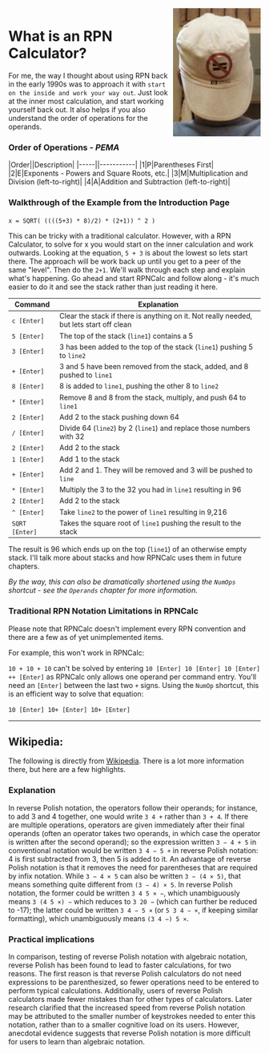 <img align="right" width="175" src="../Images/WhatIsRPN.jpg">

# What is an RPN Calculator?

For me, the way I thought about using RPN back in the early 1990s was to approach it with `start on the inside and work your way out`.  Just look at the inner most calculation, and start working yourself back out.  It also helps if you also understand the order of operations for the operands.

### Order of Operations - *PEMA*

|Order||Description|
|-----||-----------|
|1|P|Parentheses First|
|2|E|Exponents - Powers and Square Roots, etc.|
|3|M|Multiplication and Division (left-to-right)|
|4|A|Addition and Subtraction (left-to-right)|

### Walkthrough of the Example from the Introduction Page

`x = SQRT( ((((5+3) * 8)/2) * (2+1)) ^ 2 )`

This can be tricky with a traditional calculator.  However, with a RPN Calculator, to solve for x you would start on the inner calculation and work outwards.  Looking at the equation, `5 + 3` is about the lowest so lets start there. The approach will be work back up until you get to a peer of the same "level".  Then do the `2+1`. We'll walk through each step and explain what's happening.  Go ahead and start RPNCalc and follow along - it's much easier to do it and see the stack rather than just reading it here.

|Command|Explanation|
|-------|-----------|
|`c [Enter]`| Clear the stack if there is anything on it.  Not really needed, but lets start off clean|
|`5 [Enter]`| The top of the stack (`line1`) contains a 5|
|`3 [Enter]`| 3 has been added to the top of the stack (`line1`) pushing 5 to `line2`|
|`+ [Enter]`| 3 and 5 have been removed from the stack, added, and 8 pushed to `line1`|
|`8 [Enter]`| 8 is added to `line1`, pushing the other 8 to `line2`|
|`* [Enter]`| Remove 8 and 8 from the stack, multiply, and push 64 to `line1`|
|`2 [Enter]`| Add 2 to the stack pushing down 64|
|`/ [Enter]`| Divide 64 (`line2`) by 2 (`line1`) and replace those numbers with 32|
|`2 [Enter]`| Add 2 to the stack|
|`1 [Enter]`| Add 1 to the stack|
|`+ [Enter]`| Add 2 and 1.  They will be removed and 3 will be pushed to `line`|
|`* [Enter]`| Multiply the 3 to the 32 you had in `line1` resulting in 96|
|`2 [Enter]`| Add 2 to the stack|
|`^ [Enter]`| Take `line2` to the power of `line1` resulting in 9,216|
|`SQRT [Enter]`| Takes the square root of `line1` pushing the result to the stack|

The result is 96 which ends up on the top (`line1`) of an otherwise empty stack.  I'll talk more about stacks and how RPNCalc uses them in future chapters.

*By the way, this can also be dramatically shortened using the `NumOps` shortcut - see the `Operands` chapter for more information.*


### Traditional RPN Notation Limitations in RPNCalc

Please note that RPNCalc doesn't implement every RPN convention and there are a few as of yet unimplemented items.

For example, this won't work in RPNCalc:

`10 + 10 + 10` can't be solved by entering `10 [Enter] 10 [Enter] 10 [Enter] ++ [Enter]` as RPNCalc only allows one operand per command entry.  You'll need an `[Enter]` between the last two `+` signs.  Using the `NumOp` shortcut, this is an efficient way to solve that equation:

`10 [Enter] 10+ [Enter] 10+ [Enter]`

<hr>

## Wikipedia:

The following is directly from [Wikipedia](https://en.wikipedia.org/wiki/Reverse_Polish_notation).  There is a lot more information there, but here are a few highlights.

### Explanation

In reverse Polish notation, the operators follow their operands; for instance, to add 3 and 4 together, one would write `3 4 +` rather than `3 + 4`. If there are multiple operations, operators are given immediately after their final operands (often an operator takes two operands, in which case the operator is written after the second operand); so the expression written `3 − 4 + 5` in conventional notation would be written `3 4 − 5 +` in reverse Polish notation: 4 is first subtracted from 3, then 5 is added to it. An advantage of reverse Polish notation is that it removes the need for parentheses that are required by infix notation. While `3 − 4 × 5` can also be written `3 − (4 × 5)`, that means something quite different from `(3 − 4) × 5`. In reverse Polish notation, the former could be written `3 4 5 × −`, which unambiguously means `3 (4 5 ×) −` which reduces to `3 20 −` (which can further be reduced to -17); the latter could be written `3 4 − 5 ×` (or `5 3 4 − ×`, if keeping similar formatting), which unambiguously means `(3 4 −) 5 ×`.

### Practical implications

In comparison, testing of reverse Polish notation with algebraic notation, reverse Polish has been found to lead to faster calculations, for two reasons. The first reason is that reverse Polish calculators do not need expressions to be parenthesized, so fewer operations need to be entered to perform typical calculations. Additionally, users of reverse Polish calculators made fewer mistakes than for other types of calculators. Later research clarified that the increased speed from reverse Polish notation may be attributed to the smaller number of keystrokes needed to enter this notation, rather than to a smaller cognitive load on its users. However, anecdotal evidence suggests that reverse Polish notation is more difficult for users to learn than algebraic notation.